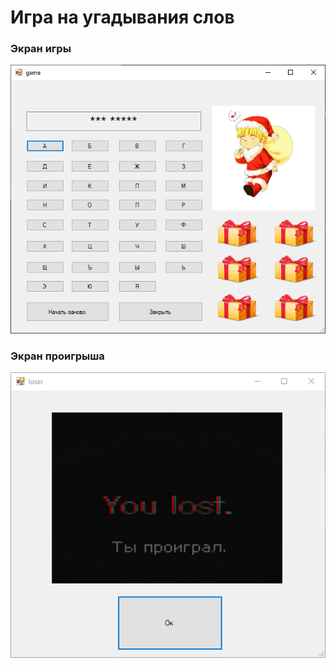 # Игра на угадывания слов

### Экран игры

![alt-текст](https://github.com/tRex2242/Words_game/blob/master/WindowsFormsApp2/img/%D0%A1%D0%BD%D0%B8%D0%BC%D0%BE%D0%BA.PNG "Главный экран игры")
### Экран проигрыша
![alt-текст](https://github.com/tRex2242/Words_game/blob/master/WindowsFormsApp2/img/%D0%A1%D0%BD%D0%B8%D0%BC%D0%BE%D0%BA%20%D1%8D%D0%BA%D1%80%D0%B0%D0%BD%D0%B0%202021-12-12%20155149.png "Экран проигрыша")
